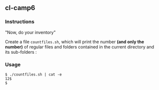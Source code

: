 ## cl-camp6

### Instructions

"Now, do your inventory"

Create a file `countfiles.sh`, which will print the number **(and only the number)** of regular files and folders contained in the current directory and its sub-folders :

### Usage

```console
$ ./countfiles.sh | cat -e
12$
$
```
